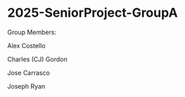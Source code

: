 # 2025-SeniorProject-GroupA

Group Members:

Alex Costello

Charles (CJ) Gordon

Jose Carrasco

Joseph Ryan
